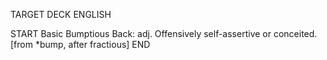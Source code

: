 TARGET DECK
ENGLISH

START
Basic
Bumptious
Back: adj. Offensively self-assertive or conceited. [from *bump, after fractious]
END
